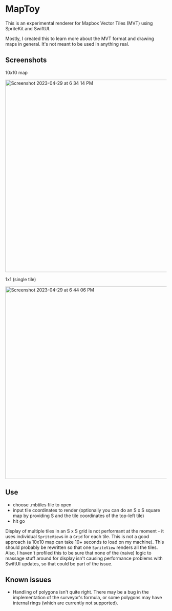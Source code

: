 # MapToy

This is an experimental renderer for Mapbox Vector Tiles (MVT) using SpriteKit and SwiftUI.

Mostly, I created this to learn more about the MVT format and drawing maps in general. It's not meant to be used in anything real.

## Screenshots

10x10 map

<img width="600" alt="Screenshot 2023-04-29 at 6 34 14 PM" src="https://user-images.githubusercontent.com/1245988/235327025-45db0e6a-a864-4ba9-80f4-9278bef3a824.png">


1x1 (single tile)

<img width="600" alt="Screenshot 2023-04-29 at 6 44 06 PM" src="https://user-images.githubusercontent.com/1245988/235327081-cb8b2b7b-698c-4da3-ac94-aba44a96ad88.png">




## Use

- choose .mbtiles file to open
- input tile coordinates to render (optionally you can do an S x S square map by providing S and the tile coordinates of the top-left tile)
- hit go

Display of multiple tiles in an S x S grid is not performant at the moment - it uses individual `SpriteView`s in a `Grid` for each tile. This is not a good approach (a 10x10 map can take 10+ seconds to load on my machine). This should probably be rewritten so that one `SpriteView` renders all the tiles. Also, I haven't profiled this to be sure that none of the (naive) logic to massage stuff around for display isn't causing performance problems with SwiftUI updates, so that could be part of the issue.

## Known issues

- Handling of polygons isn't quite right. There may be a bug in the implementation of the surveyor's formula, or some polygons may have internal rings (which are currently not supported).
